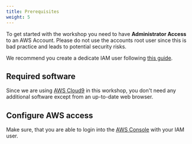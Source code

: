 ```yaml
---
title: Prerequisites
weight: 5
---
```


To get started with the workshop you need to have **Administrator Access** to an AWS Account. Please do not use the 
accounts root user since this is bad practice and leads to potential security risks.

We recommend you create a dedicate IAM user following [this guide](https://docs.aws.amazon.com/IAM/latest/UserGuide/getting-started_create-admin-group.html).

## Required software

Since we are using [AWS Cloud9](https://aws.amazon.com/cloud9/) in this workshop, you don't need any additional software
except from an up-to-date web browser.

## Configure AWS access

Make sure, that you are able to login into the [AWS Console](https://console.aws.amazon.com/) with your IAM user.
